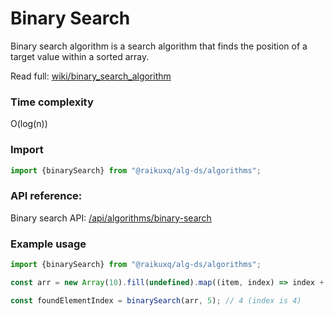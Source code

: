 # Binary Search

Binary search algorithm is a search algorithm that finds the position of a target value within a sorted array.

Read full: [wiki/binary_search_algorithm](https://en.wikipedia.org/wiki/Binary_search_algorithm)

### Time complexity

O(log(n))

### Import

```ts
import {binarySearch} from "@raikuxq/alg-ds/algorithms";
```

### API reference:

Binary search API: [/api/algorithms/binary-search](/api/algorithms/binary-search)

### Example usage

```ts
import {binarySearch} from "@raikuxq/alg-ds/algorithms";

const arr = new Array(10).fill(undefined).map((item, index) => index + 1);

const foundElementIndex = binarySearch(arr, 5); // 4 (index is 4)
```
